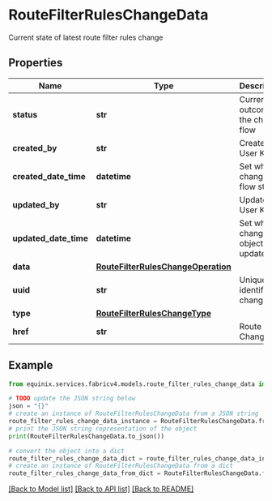 # RouteFilterRulesChangeData

Current state of latest route filter rules change

## Properties

Name | Type | Description | Notes
------------ | ------------- | ------------- | -------------
**status** | **str** | Current outcome of the change flow | [optional] 
**created_by** | **str** | Created by User Key | [optional] 
**created_date_time** | **datetime** | Set when change flow starts | [optional] 
**updated_by** | **str** | Updated by User Key | [optional] 
**updated_date_time** | **datetime** | Set when change object is updated | [optional] 
**data** | [**RouteFilterRulesChangeOperation**](RouteFilterRulesChangeOperation.md) |  | [optional] 
**uuid** | **str** | Uniquely identifies a change | 
**type** | [**RouteFilterRulesChangeType**](RouteFilterRulesChangeType.md) |  | 
**href** | **str** | Route Filter Change URI | [optional] 

## Example

```python
from equinix.services.fabricv4.models.route_filter_rules_change_data import RouteFilterRulesChangeData

# TODO update the JSON string below
json = "{}"
# create an instance of RouteFilterRulesChangeData from a JSON string
route_filter_rules_change_data_instance = RouteFilterRulesChangeData.from_json(json)
# print the JSON string representation of the object
print(RouteFilterRulesChangeData.to_json())

# convert the object into a dict
route_filter_rules_change_data_dict = route_filter_rules_change_data_instance.to_dict()
# create an instance of RouteFilterRulesChangeData from a dict
route_filter_rules_change_data_from_dict = RouteFilterRulesChangeData.from_dict(route_filter_rules_change_data_dict)
```
[[Back to Model list]](../README.md#documentation-for-models) [[Back to API list]](../README.md#documentation-for-api-endpoints) [[Back to README]](../README.md)


